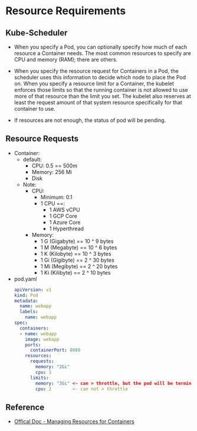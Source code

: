 # Resource Requirements

## Kube-Scheduler
- When you specify a Pod, you can optionally specify how much of each resource a Container needs. The most common resources to specify are CPU and memory (RAM); there are others.

- When you specify the resource request for Containers in a Pod, the scheduler uses this information to decide which node to place the Pod on. When you specify a resource limit for a Container, the kubelet enforces those limits so that the running container is not allowed to use more of that resource than the limit you set. The kubelet also reserves at least the request amount of that system resource specifically for that container to use.

- If resources are not enough, the status of pod will be pending.

## Resource Requests
- Container:
    - default:
        - CPU: 0.5 == 500m 
        - Memory: 256 Mi
        - Disk
    - Note:
        - CPU:
            - Minimum: 0.1
            - 1 CPU ==:
                - 1 AWS vCPU
                - 1 GCP Core
                - 1 Azure Core
                - 1 Hyperthread
        - Memory:
            - 1 G (Gigabyte) == 10 ^ 9 bytes
            - 1 M (Megabyte) == 10 ^ 6 bytes
            - 1 K (Kilobyte) == 10 ^ 3 bytes
            - 1 Gi (Gigibyte) == 2 ^ 30 bytes
            - 1 Mi (Megibyte) == 2 ^ 20 bytes
            - 1 Ki (Kilibyte) == 2 ^ 10 bytes
- pod.yaml
    ```yaml
    apiVersion: v1
    kind: Pod
    metadata:
      name: webapp
      labels:
        name: webapp
    spec:
      containers:
      - name: webapp
        image: webapp
        ports:
          containerPort: 8080
        resources:
          requests:
            memory: "2Gi"
            cpu: 1
          limits:
            memory: "3Gi" <- can > throttle, but the pod will be terminated
            cpu: 2        <- can not > throttle
    ```
   
   
   
   
## Reference
- [Offical Doc - Managing Resources for Containers](https://kubernetes.io/docs/concepts/configuration/manage-resources-containers/)
   
